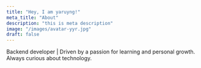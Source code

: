 ```yaml
---
title: "Hey, I am yaruyng!"
meta_title: "About"
description: "this is meta description"
image: "/images/avatar-yyr.jpg"
draft: false
---
```


Backend developer | Driven by a passion for learning and personal growth. Always curious about technology.
